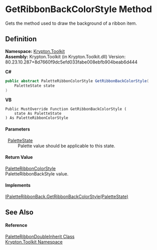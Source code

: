 # GetRibbonBackColorStyle Method


Gets the method used to draw the background of a ribbon item.



## Definition
**Namespace:** <a href="79d2eac2-21f4-54ff-7552-b20c33c30600.md">Krypton.Toolkit</a>  
**Assembly:** Krypton.Toolkit (in Krypton.Toolkit.dll) Version: 80.23.10.287+8d7660f9dc5efd033fabe008ebfb904beab6d444

**C#**
``` C#
public abstract PaletteRibbonColorStyle GetRibbonBackColorStyle(
	PaletteState state
)
```
**VB**
``` VB
Public MustOverride Function GetRibbonBackColorStyle ( 
	state As PaletteState
) As PaletteRibbonColorStyle
```



#### Parameters
<dl><dt>  <a href="93e626cd-00cf-240e-06c6-ab4d47e982ba.md">PaletteState</a></dt><dd>Palette value should be applicable to this state.</dd></dl>

#### Return Value
<a href="1fdbe521-653f-3585-8cf5-4848a5fc6ed8.md">PaletteRibbonColorStyle</a>  
PaletteRibbonBackStyle value.

#### Implements
<a href="4869e2d5-93b0-ad80-91e6-392a99232daa.md">IPaletteRibbonBack.GetRibbonBackColorStyle(PaletteState)</a>  


## See Also


#### Reference
<a href="5083d671-54f6-4535-507b-27d820678edf.md">PaletteRibbonDoubleInherit Class</a>  
<a href="79d2eac2-21f4-54ff-7552-b20c33c30600.md">Krypton.Toolkit Namespace</a>  

